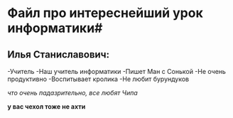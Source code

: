 # Файл про интереснейший урок информатики#
## Илья Станиславович:   ##
-Учитель 
-Наш учитель информатики 
-Пишет Ман с Сонькой
-Не очень продуктивно 
-Воспитывает кролика
-Не любит бурундуков

*что очень  падазрительно, все любят Чипа*



**у вас чехол тоже не ахти**

